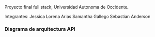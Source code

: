 Proyecto final full stack, Universidad Autonoma de Occidente.

Integrantes:
Jessica Lorena Arias
Samantha Gallego
Sebastian Anderson

### Diagrama de arquitectura API
